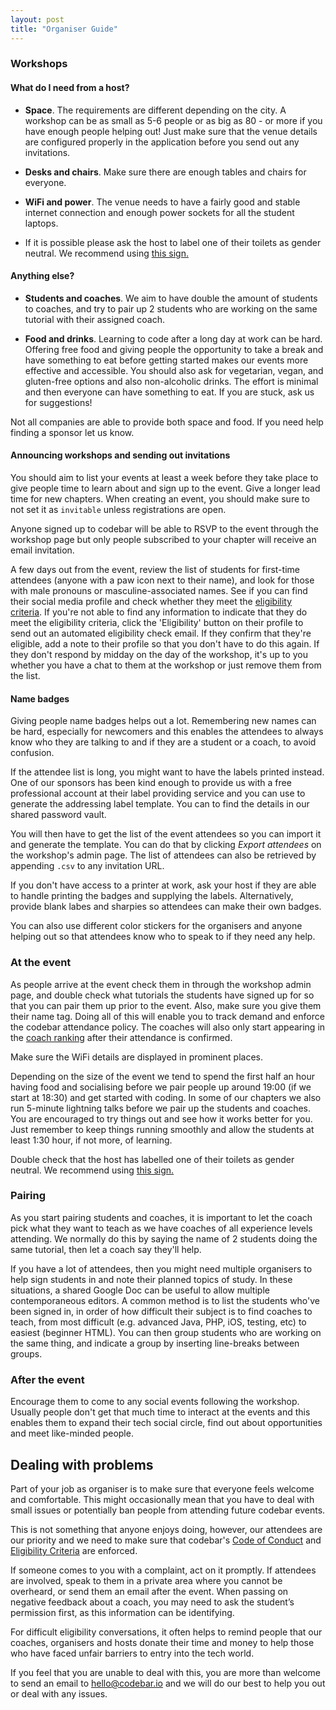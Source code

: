 ```yaml
---
layout: post
title: "Organiser Guide"
---
```


### Workshops

#### What do I need from a host?

- **Space**. The requirements are different depending on the city. A workshop can be as small as 5-6 people or as big as 80 - or more if you have enough people helping out! Just make sure that the venue details are configured properly in the application before you send out any invitations.

- **Desks and chairs**. Make sure there are enough tables and chairs for everyone.

- **WiFi and power**. The venue needs to have a fairly good and stable internet connection and enough power sockets for all the student laptops.

- If it is possible please ask the host to label one of their toilets as gender neutral. We recommend using [this sign.](http://www.uua.org/sites/live-new.uua.org/files/documents/lgbtq/gender_neutral_bathroom_11x17.pdf)

#### Anything else?

- **Students and coaches**. We aim to have double the amount of students to coaches, and try to pair up 2 students who are working on the same tutorial with their assigned coach.

- **Food and drinks**. Learning to code after a long day at work can be hard. Offering free food and giving people the opportunity to take a break and have something to eat before getting started makes our events more effective and accessible. You should also ask for vegetarian, vegan, and gluten-free options and also non-alcoholic drinks. The effort is minimal and then everyone can have something to eat. If you are stuck, ask us for suggestions!

Not all companies are able to provide both space and food. If you need help finding a sponsor let us know.

#### Announcing workshops and sending out invitations

You should aim to list your events at least a week before they take place to give people time to learn about and sign up to the event. Give a longer lead time for new chapters. When creating an event, you should make sure to not set it as `invitable` unless registrations are open.

Anyone signed up to codebar will be able to RSVP to the event through the workshop page but only people subscribed to your chapter will receive an email invitation.

A few days out from the event, review the list of students for first-time attendees (anyone with a paw icon next to their name), and look for those with male pronouns or masculine-associated names. See if you can find their social media profile and check whether they meet the [eligibility criteria](https://codebar.io/student-guide#eligibility). If you're not able to find any information to indicate that they do meet the eligibility criteria, click the 'Eligibility' button on their profile to send out an automated eligibility check email. If they confirm that they're eligible, add a note to their profile so that you don't have to do this again. If they don't respond by midday on the day of the workshop, it's up to you whether you have a chat to them at the workshop or just remove them from the list.

#### Name badges

Giving people name badges helps out a lot. Remembering new names can be hard, especially for newcomers and this enables the attendees to always know who they are talking to and if they are a student or a coach, to avoid confusion.

If the attendee list is long, you might want to have the labels printed instead. One of our sponsors has been kind enough to provide us with a free professional account at their label providing service and you can use to generate the addressing label template. You can to find the details in our shared password vault.

You will then have to get the list of the event attendees so you can import it and generate the template. You can do that by clicking *Export attendees* on the workshop's admin page. The list of attendees can also be retrieved by appending `.csv` to any invitation URL.

If you don't have access to a printer at work, ask your host if they are able to handle printing the badges and supplying the labels. Alternatively, provide blank labes and sharpies so attendees can make their own badges.

You can also use different color stickers for the organisers and anyone helping out so that attendees know who to speak to if they need any help.


### At the event

As people arrive at the event check them in through the workshop admin page, and double check what tutorials the students have signed up for so that you can pair them up prior to the event. Also, make sure you give them their name tag. Doing all of this will enable you to track demand and enforce the codebar attendance policy. The coaches will also only start appearing in the [coach ranking](https://codebar.io/coaches) after their attendance is confirmed.

Make sure the WiFi details are displayed in prominent places.

Depending on the size of the event we tend to spend the first half an hour having food and socialising before we pair people up around 19:00 (if we start at 18:30) and get started with coding. In some of our chapters we also run 5-minute lightning talks before we pair up the students and coaches. You are encouraged to try things out and see how it works better for you. Just remember to keep things running smoothly and allow the students at least 1:30 hour, if not more, of learning.

Double check that the host has labelled one of their toilets as gender neutral. We recommend using [this sign.](http://www.uua.org/sites/live-new.uua.org/files/documents/lgbtq/gender_neutral_bathroom_11x17.pdf)

### Pairing

As you start pairing students and coaches, it is important to let the coach pick what they want to teach as we have coaches of all experience levels attending. We normally do this by saying the name of 2 students doing the same tutorial, then let a coach say they'll help.

If you have a lot of attendees, then you might need multiple organisers to help sign students in and note their planned topics of study. In these situations, a shared Google Doc can be useful to allow multiple contemporaneous editors. A common method is to list the students who've been signed in, in order of how difficult their subject is to find coaches to teach, from most difficult (e.g. advanced Java, PHP, iOS, testing, etc) to easiest (beginner HTML). You can then group students who are working on the same thing, and indicate a group by inserting line-breaks between groups.

### After the event

Encourage them to come to any social events following the workshop. Usually people don't get that much time to interact at the events and this enables them to expand their tech social circle, find out about opportunities and meet like-minded people.


## Dealing with problems

Part of your job as organiser is to make sure that everyone feels welcome and comfortable. This might occasionally mean that you have to deal with small issues or potentially ban people from attending future codebar events.

This is not something that anyone enjoys doing, however, our attendees are our priority and we need to make sure that codebar's [Code of Conduct](https://codebar.io/code-of-conduct) and [Eligibility Criteria](https://codebar.io/student-guide#eligibility) are enforced.

If someone comes to you with a complaint, act on it promptly. If attendees are involved, speak to them in a private area where you cannot be overheard, or send them an email after the event. When passing on negative feedback about a coach, you may need to ask the student’s permission first, as this information can be identifying.

For difficult eligibility conversations, it often helps to remind people that our coaches, organisers and hosts donate their time and money to help those who have faced unfair barriers to entry into the tech world.

If you feel that you are unable to deal with this, you are more than welcome to send an email to <hello@codebar.io> and we will do our best to help you out or deal with any issues.